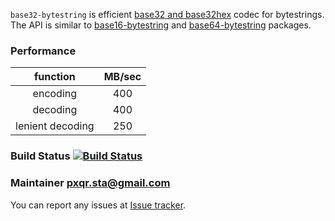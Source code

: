 `base32-bytestring` is efficient [base32 and base32hex][rfc] codec for
bytestrings. The API is similar to [base16-bytestring][base16-pkg] and
[base64-bytestring][base64-pkg] packages.

### Performance

| function        |      MB/sec     |
|:---------------:|:---------------:|
|encoding         | 400             |
|decoding         | 400             |
|lenient decoding | 250             |

### Build Status [![Build Status][travis-img]][travis-log]

### Maintainer <pxqr.sta@gmail.com>

You can report any issues at [Issue tracker][issues].

[base16-pkg]: http://hackage.haskell.org/package/base16-bytestring
[base64-pkg]: http://hackage.haskell.org/package/base64-bytestring-1.0.0.1
[rfc]:        http://tools.ietf.org/html/rfc4648
[travis-img]: https://travis-ci.org/pxqr/base32-bytestring.png
[travis-log]: https://travis-ci.org/pxqr/base32-bytestring
[issues]:     https://github.com/pxqr/base32-bytestring/issues
